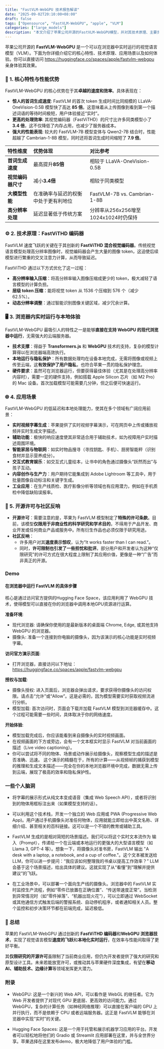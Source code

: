 ```yaml
---
title: "FastVLM-WebGPU 技术报告解读"
date: "2025-09-02T20:10:00+08:00"
draft: false
tags: ["Opensource", "FastVLM-WebGPU", "apple", "VLM"]
categories: ["large_models"]
description: "本文介绍了苹果公司开源的FastVLM-WebGPU模型，并对其技术原理、主要贡献、论文方法、评估结果和局限性进行了详细解读。"
---
```


苹果公司开源的 **FastVLM-WebGPU** 是一个可以在浏览器中实时运行的视觉语言模型（VLM）。下面为你详细介绍它的核心特性、技术原理、应用场景以及如何体验。你可以直接访问 <https://huggingface.co/spaces/apple/fastvlm-webgpu> 亲身体验其效果。

### 🚀 1. 核心特性与性能优势

FastVLM-WebGPU 的核心优势在于其**卓越的速度和效率**。具体表现在：

* **惊人的首词生成速度**: FastVLM 的首次 token 生成时间比同规模的 LLaVA-OneVision-0.5B 模型快了高达 **85 倍**。这意味着从上传图像到看到第一个描述词语的等待时间极短，用户体验接近“实时”。
* **更高的处理效率**: 其视觉编码器（FastViTHD）的尺寸比许多同类模型小了 **3.4 倍**，这不仅降低了内存占用，也减少了服务器成本。
* **强大的性能表现**: 较大的 FastVLM-7B 模型变体与 Qwen2-7B 结合时，性能超越了 Cambrian-1-8B 模型，同时还将首词生成时间缩短了 **7.9 倍**。

| 特性维度         | 优势体现                                    | 对比参考                           |
| :--------------- | :------------------------------------------ | :--------------------------------- |
| **首词生成速度** | 最高提升**85倍**        | 相较于 LLaVA-OneVision-0.5B        |
| **视觉编码器尺寸** | 减小**3.4倍**                       | 相较于同类模型                       |
| **大模型性能**   | 在准确率与延迟的权衡中处于更有利地位 | FastVLM-7B vs. Cambrian-1-8B       |
| **高分辨率处理** | 延迟显著低于传统方案                | 分辨率从256x256增至1024x1024时仍保持 |

### ⚙️ 2. 技术原理：FastViTHD 编码器

FastVLM 速度飞跃的关键在于其创新的 **FastViTHD 混合视觉编码器**。传统视觉语言模型处理高分辨率图像时，视觉编码器会产生大量的图像 token，这迫使后续模型进行繁重的交叉注意力计算，从而导致延迟。

FastViTHD 通过以下方式优化了这一过程：

* **高分辨率输入压缩**：将高分辨率输入图像压缩成更少的 token，极大减轻了语言模型的计算负担。
* **层级 token 压缩**：能将视觉 token 从 1536 个压缩到 576 个（减少 62.5%）。
* **动态分辨率调整**：通过智能识别图像关键区域，减少冗余计算。

### 🖥️ 3. 浏览器内实时运行与本地体验

FastVLM-WebGPU 最吸引人的特性之一是能够**直接在支持 WebGPU 的现代浏览器中运行**，无需强大的云端服务器。

* **技术支撑**：得益于 **Transformers.js** 和 **WebGPU** 技术的支持，复杂的模型计算得以在浏览器端高效执行。
* **本地运行与隐私保护**：所有数据处理均在设备本地完成，无需将图像或视频上传至云端，这**有效保护了用户隐私**，也符合苹果一贯的隐私保护理念。
* **硬件要求**：虽然可在浏览器运行，但要获得最佳体验（尤其是在处理高分辨率内容时），需要一定的硬件支持，例如搭载 Apple Silicon 芯片（如 M2 Pro）的 Mac 设备。首次加载模型可能需要几分钟，但之后便可快速运行。

### 🌐 4. 应用场景

FastVLM-WebGPU 的低延迟和本地处理能力，使其在多个领域有广阔应用前景：

* **实时视频字幕生成**：苹果提供了实时视频字幕演示，可在网页中上传或播放视频并实时生成文字描述。
* **辅助功能**：极快的响应速度使其非常适合用于辅助技术，如为视障用户实时描述周围环境。
* **智能家居与物联网**：如实时物品搜寻（寻找钥匙、手机）、厨房智能秤（识别食材并显示营养成分）。
* **交互式教育娱乐**：如交互式儿童绘本，让书中的角色通过摄像头“跃然而出”与孩子互动。
* **内容创作与生产力**：用户期待它能集成到 Adobe Lightroom 等工具中，用于批量图像自动标注和关键字生成。
* **工业应用**：在生产线质检、医疗影像分析等领域也有应用潜力，例如在手机质检中降低缺陷误报率。

### 📜 5. 开源许可与社区反响

* **开源许可**：需要注意的是，苹果为 FastVLM 模型制定了**特殊的许可条款**。目前，该模型**仅限用于非商业性的科学研究和学术目的**，不得用于产品开发、商业开发或任何商业产品或服务中。所有衍生作品也必须仅限于研究用途。
* **社区反响**：
  * 许多用户对其**速度表示惊叹**，认为“It works faster than I can read.”。
  * 同时，**许可限制也引发了一些担忧和批评**。部分用户和开发者认为这种“仅限研究”的许可方式在很大程度上限制了其应用价值，更像是一种“广告”而非真正的开源。

### Demo

#### 在浏览器中运行 FastVLM 的具体步骤

核心是通过访问官方提供的Hugging Face Space，该应用利用了 WebGPU 技术，使得模型可以直接在你的浏览器中调用本地GPU资源进行运算。

**准备环境**:

* 现代浏览器: 请确保你使用的是最新版本的桌面端 Chrome, Edge, 或其他支持 WebGPU 的浏览器。
* 摄像头: 准备一个连接到你电脑的摄像头，因为该演示的核心功能是实时视频字幕。

**访问官方演示页面**:

* 打开浏览器，直接访问以下地址：<https://huggingface.co/spaces/apple/fastvlm-webgpu>
  
**授权与加载**:

* 摄像头授权: 进入页面后，浏览器会弹出请求，要求获得你摄像头的访问权限。请点击“允许”或“Allow”。这是必需的，因为模型需要实时获取视频流进行分析。
* 模型加载: 首次访问时，页面会下载并加载 FastVLM 模型到浏览器缓存中。这个过程可能需要一些时间，具体取决于你的网络速度。

**开始体验**:

* 模型加载完成后，你应该能看到来自摄像头的实时视频画面。
* 在视频画面的下方或旁边，会有一个文本框实时显示 FastVLM 对当前画面的描述（Live video captioning）。
* 你可以尝试将不同的物体、场景或动作展示给摄像头，观察模型生成的描述是否准确、迅速。
这个演示的精髓在于，所有的计算——从视频帧的捕获到模型的推理和生成文本描述——完全在你的本地浏览器环境中完成，数据无需上传到云端，展现了极高的效率和隐私保护性。

### 一些个人脑洞

* 将字幕的展示形式从纯文本变成语音（集成 Web Speech API），或者将识别到的物体用框标注出来（如果模型支持的话）。

* 可以利用这个技术栈，开发一个独立的 Web 应用或 PWA (Progressive Web App)。用户通过手机摄像头对准任何物体，应用就能立即给出中英文名称、详细介绍、甚至相关的百科链接。这可以是一个不错的教育或辅助工具。
  
* FastVLM 生成的是相对简短的场景描述。我们可以将这个实时文本流作为 输入（Prompt），传递给一个在云端或本地运行的更强大的大型语言模型（如 Llama 3, GPT-4 等）。想象一下，将摄像头对准书房，FastVLM 输出 "A desk with a laptop, a notebook, and a cup of coffee."。这个文本被发送给 LLM，你可以进一步提问：“我应该如何整理我的书桌以提高工作效率？” LLM 会基于这个场景描述，给出具体的建议。这就实现了从“看懂”到“理解并提供建议”的飞跃。

* 在工业场景中，可以部署一个面向生产线的摄像头。浏览器中的 FastVLM 实时监控生产流程，例如“零件已放置在正确位置”、“传送带速度正常”。当检测到异常情况时（如“零件掉落”、“机器出现火花”），可以立即通过 WebSocket 或其他通信方式触发后端的警报系统、自动停机程序，或者通知相关人员。整个监控和初步决策环节都在前端完成，延迟极低。

### 💎 总结

苹果的 FastVLM-WebGPU 通过创新的 **FastViTHD 编码器**和**WebGPU 浏览器技术**，实现了视觉语言模型**速度的飞跃**和**本地化实时运行**，在效率与性能间取得了更好平衡。

其**仅限研究的开源许可**虽限制了当前商业应用，但仍为开发者提供了强大的研究和原型设计工具。未来若能放宽许可，或推动其与苹果硬件深度集成，有望在**移动AI、辅助技术、边缘计算**等领域发挥更大潜力。

### 附录

* WebGPU: 这是一个新兴的 Web API，可以看作是 WebGL 的继任者。它为 Web 开发者提供了对现代 GPU 更底层、更高效的访问能力。通过 WebGPU，复杂的计算任务（如神经网络推理）可以直接在客户端的 GPU 上并行执行，而不是依赖于 CPU 或者远端服务器。这正是 FastVLM 能够在浏览器中实现“实时”的关键。

* Hugging Face Spaces: 这是一个用于托管和展示机器学习应用的平台。开发者可以轻松地将他们的 Gradio 或 Streamlit 应用部署在这里，并与全世界分享。苹果选择在这里发布demo，极大地降低了用户体验的门槛。
